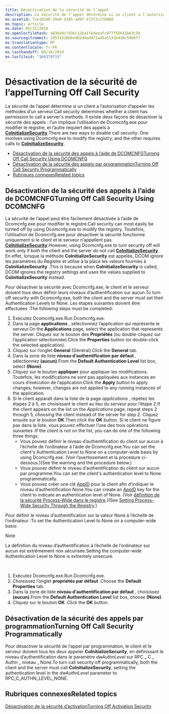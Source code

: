 ```yaml
---
title: Désactivation de la sécurité de l’appel
description: La sécurité de l’appel détermine si un client a l’autorisation d’appeler les méthodes d’un serveur. Il existe deux façons de désactiver la sécurité des appels implique l’utilisation de Dcomcnfg.exe pour modifier le registre, et l’autre requiert des appels à CoInitializeSecurity.
ms.assetid: 7ce162d0-20e0-4385-ad9f-472f2c17b060
ms.topic: article
ms.date: 05/31/2018
ms.openlocfilehash: a838a9c7936c126a1fedeeafc977f55641b63c5b
ms.sourcegitcommit: 2d531328b6ed82d4ad971a45a5131b430c5866f7
ms.translationtype: MT
ms.contentlocale: fr-FR
ms.lasthandoff: 09/16/2019
ms.locfileid: "104379715"
---
```

# <a name="turning-off-call-security"></a><span data-ttu-id="0738c-104">Désactivation de la sécurité de l’appel</span><span class="sxs-lookup"><span data-stu-id="0738c-104">Turning Off Call Security</span></span>

<span data-ttu-id="0738c-105">La sécurité de l’appel détermine si un client a l’autorisation d’appeler les méthodes d’un serveur.</span><span class="sxs-lookup"><span data-stu-id="0738c-105">Call security determines whether a client has permission to call a server's methods.</span></span> <span data-ttu-id="0738c-106">Il existe deux façons de désactiver la sécurité des appels : l’un implique l’utilisation de Dcomcnfg.exe pour modifier le registre, et l’autre requiert des appels à [**CoInitializeSecurity**](/windows/desktop/api/combaseapi/nf-combaseapi-coinitializesecurity).</span><span class="sxs-lookup"><span data-stu-id="0738c-106">There are two ways to disable call security: One involves using Dcomcnfg.exe to modify the registry, and the other requires calls to [**CoInitializeSecurity**](/windows/desktop/api/combaseapi/nf-combaseapi-coinitializesecurity).</span></span>

-   [<span data-ttu-id="0738c-107">Désactivation de la sécurité des appels à l’aide de DCOMCNFG</span><span class="sxs-lookup"><span data-stu-id="0738c-107">Turning Off Call Security Using DCOMCNFG</span></span>](#turning-off-call-security-using-dcomcnfg)
-   [<span data-ttu-id="0738c-108">Désactivation de la sécurité des appels par programmation</span><span class="sxs-lookup"><span data-stu-id="0738c-108">Turning Off Call Security Programmatically</span></span>](#turning-off-call-security-programmatically)
-   [<span data-ttu-id="0738c-109">Rubriques connexes</span><span class="sxs-lookup"><span data-stu-id="0738c-109">Related topics</span></span>](#related-topics)

## <a name="turning-off-call-security-using-dcomcnfg"></a><span data-ttu-id="0738c-110">Désactivation de la sécurité des appels à l’aide de DCOMCNFG</span><span class="sxs-lookup"><span data-stu-id="0738c-110">Turning Off Call Security Using DCOMCNFG</span></span>

<span data-ttu-id="0738c-111">La sécurité de l’appel peut être facilement désactivée à l’aide de Dcomcnfg.exe pour modifier le registre.</span><span class="sxs-lookup"><span data-stu-id="0738c-111">Call security can most easily be turned off by using Dcomcnfg.exe to modify the registry.</span></span> <span data-ttu-id="0738c-112">Toutefois, l’utilisation de Dcomcnfg.exe pour désactiver la sécurité fonctionne uniquement si le client et le serveur n’appellent pas [**CoInitializeSecurity**](/windows/desktop/api/combaseapi/nf-combaseapi-coinitializesecurity).</span><span class="sxs-lookup"><span data-stu-id="0738c-112">However, using Dcomcnfg.exe to turn security off will work only if both the client and the server do not call [**CoInitializeSecurity**](/windows/desktop/api/combaseapi/nf-combaseapi-coinitializesecurity).</span></span> <span data-ttu-id="0738c-113">En effet, lorsque la méthode **CoInitializeSecurity** est appelée, DCOM ignore les paramètres du Registre et utilise à la place les valeurs fournies à **CoInitializeSecurity** .</span><span class="sxs-lookup"><span data-stu-id="0738c-113">This is because when **CoInitializeSecurity** is called, DCOM ignores the registry settings and uses the values supplied to **CoInitializeSecurity** instead.</span></span>

<span data-ttu-id="0738c-114">Pour désactiver la sécurité avec Dcomcnfg.exe, le client et le serveur doivent tous deux définir leurs niveaux d’authentification sur aucun.</span><span class="sxs-lookup"><span data-stu-id="0738c-114">To turn off security with Dcomcnfg.exe, both the client and the server must set their Authentication Levels to None.</span></span> <span data-ttu-id="0738c-115">Les étapes suivantes doivent être effectuées :</span><span class="sxs-lookup"><span data-stu-id="0738c-115">The following steps must be completed:</span></span>

1.  <span data-ttu-id="0738c-116">Exécutez Dcomcnfg.exe.</span><span class="sxs-lookup"><span data-stu-id="0738c-116">Run Dcomcnfg.exe.</span></span>
2.  <span data-ttu-id="0738c-117">Dans la page **applications** , sélectionnez l’application qui représente le serveur.</span><span class="sxs-lookup"><span data-stu-id="0738c-117">On the **Applications** page, select the application that represents the server.</span></span> <span data-ttu-id="0738c-118">Cliquez sur le bouton des **Propriétés** (ou double-cliquez sur l’application sélectionnée).</span><span class="sxs-lookup"><span data-stu-id="0738c-118">Click the **Properties** button (or double-click the selected application).</span></span>
3.  <span data-ttu-id="0738c-119">Cliquez sur l’onglet **General** (Général).</span><span class="sxs-lookup"><span data-stu-id="0738c-119">Click the **General** tab.</span></span>
4.  <span data-ttu-id="0738c-120">Dans la zone de liste **niveau d’authentification par défaut** , sélectionnez **(aucun)**.</span><span class="sxs-lookup"><span data-stu-id="0738c-120">From the **Default Authentication Level** list box, select **(None)**.</span></span>
5.  <span data-ttu-id="0738c-121">Cliquez sur le bouton **appliquer** pour appliquer les modifications. Toutefois, les modifications ne sont pas appliquées aux instances en cours d’exécution de l’application.</span><span class="sxs-lookup"><span data-stu-id="0738c-121">Click the **Apply** button to apply changes; however, changes are not applied to any running instances of the application.</span></span>
6.  <span data-ttu-id="0738c-122">Si le client apparaît dans la liste de la page *applications* , répétez les étapes 2 à 5, en choisissant le client au lieu du serveur pour l’étape 2.</span><span class="sxs-lookup"><span data-stu-id="0738c-122">If the client appears on the list on the *Applications* page, repeat steps 2 through 5, choosing the client instead of the server for step 2.</span></span> <span data-ttu-id="0738c-123">Cliquez ensuite sur le bouton **OK**.</span><span class="sxs-lookup"><span data-stu-id="0738c-123">Then click the **OK** button.</span></span> <span data-ttu-id="0738c-124">Si le client ne figure pas dans la liste, vous pouvez effectuer l’une des trois opérations suivantes :</span><span class="sxs-lookup"><span data-stu-id="0738c-124">If the client is not on the list, you can do one of the following three things:</span></span>
    -   <span data-ttu-id="0738c-125">Vous pouvez définir le niveau d’authentification du client sur aucun à l’échelle de l’ordinateur à l’aide de Dcomcnfg.exe.</span><span class="sxs-lookup"><span data-stu-id="0738c-125">You can set the client's Authentication Level to None on a computer-wide basis by using Dcomcnfg.exe.</span></span> <span data-ttu-id="0738c-126">(Voir l’avertissement et la procédure ci-dessous.)</span><span class="sxs-lookup"><span data-stu-id="0738c-126">(See the warning and the procedure below.)</span></span>
    -   <span data-ttu-id="0738c-127">Vous pouvez définir le niveau d’authentification du client sur aucun par programme.</span><span class="sxs-lookup"><span data-stu-id="0738c-127">You can set the client's authentication level to None programmatically.</span></span>
    -   <span data-ttu-id="0738c-128">Vous pouvez créer une clé [AppID](appid-key.md) pour le client afin d’indiquer le niveau d’authentification None.</span><span class="sxs-lookup"><span data-stu-id="0738c-128">You can create an [AppID](appid-key.md) key for the client to indicate an authentication level of None.</span></span> <span data-ttu-id="0738c-129">(Voir [définition de la sécurité Process-Wide dans le registre](setting-processwide-security-through-the-registry.md).)</span><span class="sxs-lookup"><span data-stu-id="0738c-129">(See [Setting Process-Wide Security Through the Registry](setting-processwide-security-through-the-registry.md).)</span></span>

<span data-ttu-id="0738c-130">Pour définir le niveau d’authentification sur la valeur None à l’échelle de l’ordinateur :</span><span class="sxs-lookup"><span data-stu-id="0738c-130">To set the Authentication Level to None on a computer-wide basis:</span></span>

> [!Note]  
> <span data-ttu-id="0738c-131">La définition du niveau d’authentification à l’échelle de l’ordinateur sur aucun est extrêmement non sécurisée.</span><span class="sxs-lookup"><span data-stu-id="0738c-131">Setting the computer-wide Authentication Level to None is extremely unsecure.</span></span>

 

1.  <span data-ttu-id="0738c-132">Exécutez Dcomcnfg.exe.</span><span class="sxs-lookup"><span data-stu-id="0738c-132">Run Dcomcnfg.exe.</span></span>
2.  <span data-ttu-id="0738c-133">Choisissez l’onglet **propriétés par défaut** .</span><span class="sxs-lookup"><span data-stu-id="0738c-133">Choose the **Default Properties** tab.</span></span>
3.  <span data-ttu-id="0738c-134">Dans la zone de liste **niveau d’authentification par défaut** , choisissez **(aucun)**.</span><span class="sxs-lookup"><span data-stu-id="0738c-134">From the **Default Authentication Level** list box, choose **(None)**.</span></span>
4.  <span data-ttu-id="0738c-135">Cliquez sur le bouton **OK** .</span><span class="sxs-lookup"><span data-stu-id="0738c-135">Click the **OK** button.</span></span>

## <a name="turning-off-call-security-programmatically"></a><span data-ttu-id="0738c-136">Désactivation de la sécurité des appels par programmation</span><span class="sxs-lookup"><span data-stu-id="0738c-136">Turning Off Call Security Programmatically</span></span>

<span data-ttu-id="0738c-137">Pour désactiver la sécurité de l’appel par programmation, le client et le serveur doivent tous les deux appeler **CoInitializeSecurity**, en définissant le niveau d’authentification dans le paramètre *dwAuthnLevel* sur RPC \_ C \_ Authn \_ niveau \_ None.</span><span class="sxs-lookup"><span data-stu-id="0738c-137">To turn call security off programmatically, both the client and the server must call **CoInitializeSecurity**, setting the authentication level in the *dwAuthnLevel* parameter to RPC\_C\_AUTHN\_LEVEL\_NONE.</span></span>

## <a name="related-topics"></a><span data-ttu-id="0738c-138">Rubriques connexes</span><span class="sxs-lookup"><span data-stu-id="0738c-138">Related topics</span></span>

<dl> <dt>

[<span data-ttu-id="0738c-139">Désactivation de la sécurité d’activation</span><span class="sxs-lookup"><span data-stu-id="0738c-139">Turning Off Activation Security</span></span>](turning-off-activation-security.md)
</dt> </dl>

 

 




